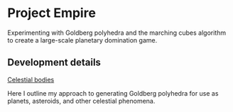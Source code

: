 # Project Empire
Experimenting with Goldberg polyhedra and the marching cubes algorithm to create a large-scale planetary domination game.

## Development details
[Celestial bodies](https://github.com/Chaotic-Cody/polyhedron)

Here I outline my approach to generating Goldberg polyhedra for use as planets, asteroids, and other celestial phenomena.
